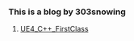 ### This is a blog by 303snowing

1. [UE4_C++_FirstClass][UE4_C++_FirstClass]

[UE4_C++_FirstClass]: https://303snowing.github.io/UE4_C++_FirstClass.html

